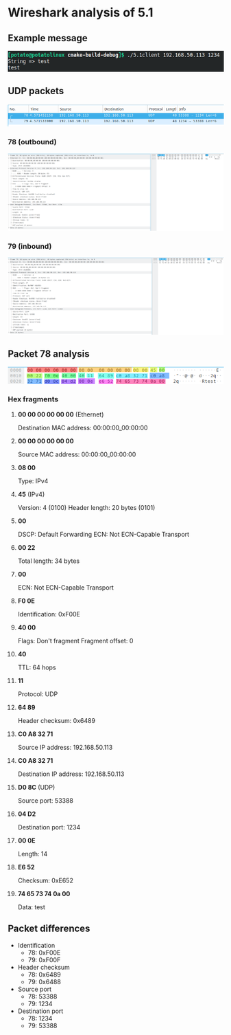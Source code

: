 # Wireshark analysis of 5.1

## Example message

![console.png](img%2Fconsole.png)

## UDP packets

![packets.png](img%2Fpackets.png)

### 78 (outbound)

![78.png](img%2F78.png)

### 79 (inbound)

![79.png](img%2F79.png)

## Packet 78 analysis

![78hl.png](img%2F78hl.png)

### Hex fragments

1. **00 00 00 00 00 00** (Ethernet)

   Destination MAC address: 00:00:00_00:00:00
2. **00 00 00 00 00 00**

   Source MAC address: 00:00:00_00:00:00
3. **08 00**

    Type: IPv4
4. **45** (IPv4)

   Version: 4 (0100)
   Header length: 20 bytes (0101)
5. **00**

   DSCP: Default Forwarding
   ECN: Not ECN-Capable Transport
6. **00 22**

   Total length: 34 bytes
7. **00**

   ECN: Not ECN-Capable Transport
8. **F0 0E**

   Identification: 0xF00E
9. **40 00**

   Flags: Don't fragment
   Fragment offset: 0
10. **40**

    TTL: 64 hops
11. **11**

    Protocol: UDP
12. **64 89**

    Header checksum: 0x6489
13. **C0 A8 32 71**

    Source IP address: 192.168.50.113
14. **C0 A8 32 71**

    Destination IP address: 192.168.50.113
15. **D0 8C** (UDP)

    Source port: 53388
16. **04 D2**

    Destination port: 1234
17. **00 0E**

    Length: 14
18. **E6 52**

    Checksum: 0xE652
19. **74 65 73 74 0a 00**

    Data: test

## Packet differences

- Identification
  - 78: 0xF00E
  - 79: 0xF00F
- Header checksum
  - 78: 0x6489
  - 79: 0x6488
- Source port
  - 78: 53388
  - 79: 1234
- Destination port
  - 78: 1234
  - 79: 53388